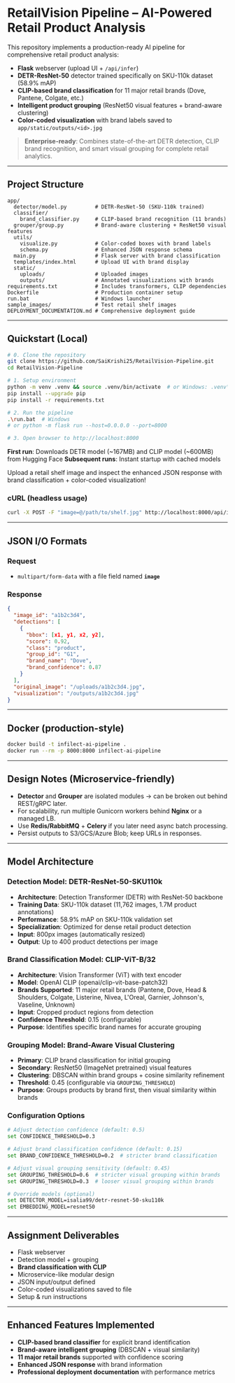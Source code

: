 
# RetailVision Pipeline – AI-Powered Retail Product Analysis

This repository implements a production-ready AI pipeline for comprehensive retail product analysis:
- **Flask** webserver (upload UI + `/api/infer`)
- **DETR-ResNet-50** detector trained specifically on SKU-110k dataset (58.9% mAP)
- **CLIP-based brand classification** for 11 major retail brands (Dove, Pantene, Colgate, etc.)
- **Intelligent product grouping** (ResNet50 visual features + brand-aware clustering)
- **Color-coded visualization** with brand labels saved to `app/static/outputs/<id>.jpg`

> **Enterprise-ready**: Combines state-of-the-art DETR detection, CLIP brand recognition, and smart visual grouping for complete retail analytics.

---

## Project Structure
```
app/
  detector/model.py         # DETR-ResNet-50 (SKU-110k trained)
  classifier/
    brand_classifier.py     # CLIP-based brand recognition (11 brands)
  grouper/group.py          # Brand-aware clustering + ResNet50 visual features
  utils/
    visualize.py            # Color-coded boxes with brand labels
    schema.py               # Enhanced JSON response schema
  main.py                   # Flask server with brand classification
  templates/index.html      # Upload UI with brand display
  static/
    uploads/                # Uploaded images
    outputs/                # Annotated visualizations with brands
requirements.txt            # Includes transformers, CLIP dependencies
Dockerfile                  # Production container setup
run.bat                     # Windows launcher
sample_images/              # Test retail shelf images
DEPLOYMENT_DOCUMENTATION.md # Comprehensive deployment guide
```

---

## Quickstart (Local)

```bash
# 0. Clone the repository
git clone https://github.com/SaiKrishi25/RetailVision-Pipeline.git
cd RetailVision-Pipeline

# 1. Setup environment
python -m venv .venv && source .venv/bin/activate  # or Windows: .venv\Scripts\activate
pip install --upgrade pip
pip install -r requirements.txt

# 2. Run the pipeline
.\run.bat  # Windows
# or python -m flask run --host=0.0.0.0 --port=8000

# 3. Open browser to http://localhost:8000
```

**First run**: Downloads DETR model (~167MB) and CLIP model (~600MB) from Hugging Face
**Subsequent runs**: Instant startup with cached models

Upload a retail shelf image and inspect the enhanced JSON response with brand classification + color-coded visualization!

### cURL (headless usage)
```bash
curl -X POST -F "image=@/path/to/shelf.jpg" http://localhost:8000/api/infer
```

---

## JSON I/O Formats

### Request
- `multipart/form-data` with a file field named **`image`**

### Response
```json
{
  "image_id": "a1b2c3d4",
  "detections": [
    {
      "bbox": [x1, y1, x2, y2],
      "score": 0.92,
      "class": "product",
      "group_id": "G1",
      "brand_name": "Dove",
      "brand_confidence": 0.87
    }
  ],
  "original_image": "/uploads/a1b2c3d4.jpg",
  "visualization": "/outputs/a1b2c3d4.jpg"
}
```

---

## Docker (production-style)
```bash
docker build -t infilect-ai-pipeline .
docker run --rm -p 8000:8000 infilect-ai-pipeline
```

---

## Design Notes (Microservice-friendly)
- **Detector** and **Grouper** are isolated modules → can be broken out behind REST/gRPC later.
- For scalability, run multiple Gunicorn workers behind **Nginx** or a managed LB.
- Use **Redis/RabbitMQ** + **Celery** if you later need async batch processing.
- Persist outputs to S3/GCS/Azure Blob; keep URLs in responses.

---

## Model Architecture

### Detection Model: DETR-ResNet-50-SKU110k
- **Architecture**: Detection Transformer (DETR) with ResNet-50 backbone
- **Training Data**: SKU-110k dataset (11,762 images, 1.7M product annotations)
- **Performance**: 58.9% mAP on SKU-110k validation set
- **Specialization**: Optimized for dense retail product detection
- **Input**: 800px images (automatically resized)
- **Output**: Up to 400 product detections per image

### Brand Classification Model: CLIP-ViT-B/32
- **Architecture**: Vision Transformer (ViT) with text encoder
- **Model**: OpenAI CLIP (openai/clip-vit-base-patch32)
- **Brands Supported**: 11 major retail brands (Pantene, Dove, Head & Shoulders, Colgate, Listerine, Nivea, L'Oreal, Garnier, Johnson's, Vaseline, Unknown)
- **Input**: Cropped product regions from detection
- **Confidence Threshold**: 0.15 (configurable)
- **Purpose**: Identifies specific brand names for accurate grouping

### Grouping Model: Brand-Aware Visual Clustering
- **Primary**: CLIP brand classification for initial grouping
- **Secondary**: ResNet50 (ImageNet pretrained) visual features
- **Clustering**: DBSCAN within brand groups + cosine similarity refinement
- **Threshold**: 0.45 (configurable via `GROUPING_THRESHOLD`)
- **Purpose**: Groups products by brand first, then visual similarity within brands

### Configuration Options
```bash
# Adjust detection confidence (default: 0.5)
set CONFIDENCE_THRESHOLD=0.3

# Adjust brand classification confidence (default: 0.15)
set BRAND_CONFIDENCE_THRESHOLD=0.2  # stricter brand classification

# Adjust visual grouping sensitivity (default: 0.45)
set GROUPING_THRESHOLD=0.6  # stricter visual grouping within brands
set GROUPING_THRESHOLD=0.3  # looser visual grouping within brands

# Override models (optional)
set DETECTOR_MODEL=isalia99/detr-resnet-50-sku110k
set EMBEDDING_MODEL=resnet50
```

---

## Assignment Deliverables
- Flask webserver 
- Detection model + grouping 
- **Brand classification with CLIP** 
- Microservice-like modular design 
- JSON input/output defined 
- Color-coded visualizations saved to file 
- Setup & run instructions 

---

## Enhanced Features Implemented
- **CLIP-based brand classifier** for explicit brand identification
- **Brand-aware intelligent grouping** (DBSCAN + visual similarity)
- **11 major retail brands** supported with confidence scoring
- **Enhanced JSON response** with brand information
- **Professional deployment documentation** with performance metrics

